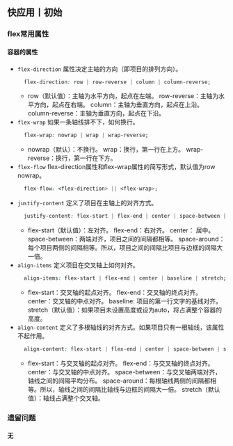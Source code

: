 ## 快应用丨初始

### flex常用属性

#### 容器的属性
* `flex-direction` 属性决定主轴的方向（即项目的排列方向）。
  ```css
    flex-direction: row | row-reverse | column | column-reverse;
  ```
  * row（默认值）：主轴为水平方向，起点在左端。 row-reverse：主轴为水平方向，起点在右端。 column：主轴为垂直方向，起点在上沿。 column-reverse：主轴为垂直方向，起点在下沿。
* `flex-wrap` 如果一条轴线排不下，如何换行。
  ```css
    flex-wrap: nowrap | wrap | wrap-reverse;
  ```
  * nowrap（默认）：不换行。 wrap：换行，第一行在上方。 wrap-reverse：换行，第一行在下方。
* `flex-flow` flex-direction属性和flex-wrap属性的简写形式，默认值为row nowrap。
  ```css
    flex-flow: <flex-direction> || <flex-wrap>;
  ```
* `justify-content` 定义了项目在主轴上的对齐方式。
  ```css
    justify-content: flex-start | flex-end | center | space-between | space-around;
  ```
  * flex-start（默认值）：左对齐。 flex-end：右对齐。 center： 居中。 space-between：两端对齐，项目之间的间隔都相等。 space-around：每个项目两侧的间隔相等。所以，项目之间的间隔比项目与边框的间隔大一倍。
* `align-items` 定义项目在交叉轴上如何对齐。
  ```css
    align-items: flex-start | flex-end | center | baseline | stretch;
  ```
  * flex-start：交叉轴的起点对齐。 flex-end：交叉轴的终点对齐。 center：交叉轴的中点对齐。 baseline: 项目的第一行文字的基线对齐。 stretch（默认值）：如果项目未设置高度或设为auto，将占满整个容器的高度。
* `align-content` 定义了多根轴线的对齐方式。如果项目只有一根轴线，该属性不起作用。
  ```css
    align-content: flex-start | flex-end | center | space-between | space-around | stretch;
  ```
  * flex-start：与交叉轴的起点对齐。 flex-end：与交叉轴的终点对齐。 center：与交叉轴的中点对齐。 space-between：与交叉轴两端对齐，轴线之间的间隔平均分布。 space-around：每根轴线两侧的间隔都相等。所以，轴线之间的间隔比轴线与边框的间隔大一倍。 stretch（默认值）：轴线占满整个交叉轴。

### 遗留问题

#### 无
